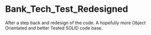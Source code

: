 # Bank_Tech_Test_Redesigned
After a step back and redesign of the code. A hopefully more Object Orientated and better Tested SOLID code base.
